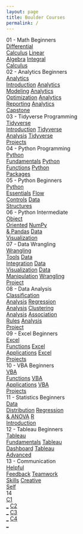 ```yaml
---
layout: page
title: Boulder Courses
permalink: /
---
```


<div class="block" style="grid-template-columns: 1fr 1fr;">
  <div class="btn text">
    <div class="btn name">01 - Math Beginners</div>
    <div class="row" style="grid-template-columns: 1fr 1fr 1fr;">
      <a href="/05-Boulder/BO01/" class="btn box1">Differential<br>Calculus</a>
      <a href="/05-Boulder/BO02/" class="btn box1">Linear<br>Algebra</a>
      <a href="/05-Boulder/BO03/" class="btn box1">Integral<br>Calculus</a>
    </div>
  </div>
  <div class="btn text">
    <div class="btn name">02 - Analytics Beginners</div>
    <div class="row" style="grid-template-columns: 1fr 1fr 1fr 1fr 1fr;">
      <a href="/05-Boulder/BO04/" class="btn box2">Analytics<br>Introduction</a>
      <a href="/05-Boulder/BO05/" class="btn box2">Analytics<br>Modeling</a>
      <a href="/05-Boulder/BO06/" class="btn box2">Analytics<br>Optimization</a>
      <a href="/05-Boulder/BO07/" class="btn box2">Analytics<br>Reporting</a>
      <a href="/05-Boulder/BO08/" class="btn box2">Analytics<br>Capstone</a>
    </div>
  </div>
</div>

<div class="block" style="grid-template-columns: 1fr 1fr;">
  <div class="btn text">
    <div class="btn name">03 - Tidyverse Programming</div>
    <div class="row" style="grid-template-columns: 1fr 1fr 1fr;">
      <a href="/05-Boulder/BO09/" class="btn box2">Tidyverse<br>Introduction</a>
      <a href="/05-Boulder/BO10/" class="btn box2">Tidyverse<br>Analysis</a>
      <a href="/05-Boulder/BO11/" class="btn box2">Tidyverse<br>Projects</a>
    </div>
  </div>
  <div class="btn text">
    <div class="btn name">04 - Python Programming</div>
    <div class="row" style="grid-template-columns: 1fr 1fr 1fr;">
      <a href="/05-Boulder/BO12/" class="btn box1">Python<br>Fundamentals</a>
      <a href="/05-Boulder/BO13/" class="btn box1">Python<br>Functions</a>
      <a href="/05-Boulder/BO14/" class="btn box1">Python<br>Packages</a>
    </div>
  </div>
</div>

<div class="block" style="grid-template-columns: 1fr 1fr;">
  <div class="btn text">
    <div class="btn name">05 - Python Beginners</div>
    <div class="row" style="grid-template-columns: 1fr 1fr 1fr;">
      <a href="/05-Boulder/BO15/" class="btn box1">Python<br>Essentials</a>
      <a href="/05-Boulder/BO16/" class="btn box1">Flow<br>Controls</a>
      <a href="/05-Boulder/BO17/" class="btn box1">Data<br>Structures</a>
    </div>
  </div>
  <div class="btn text">
    <div class="btn name">06 - Python Intermediate</div>
    <div class="row" style="grid-template-columns: 1fr 1fr 1fr;">
      <a href="/05-Boulder/BO18/" class="btn box2">Object<br>Oriented</a>
      <a href="/05-Boulder/BO19/" class="btn box2">NumPy<br>& Pandas</a>
      <a href="/05-Boulder/BO20/" class="btn box2">Data<br>Visualization</a>
    </div>
  </div>
</div>

<div class="block" style="grid-template-columns: 1fr 1fr;">
  <div class="btn text">
    <div class="btn name">07 - Data Wrangling</div>
    <div class="row" style="grid-template-columns: 1fr 1fr 1fr 1fr 1fr;">
      <a href="/05-Boulder/BO21/" class="btn box2">Wrangling<br>Tools</a>
      <a href="/05-Boulder/BO22/" class="btn box2">Data<br>Integration</a>
      <a href="/05-Boulder/BO23/" class="btn box2">Data<br>Visualization</a>
      <a href="/05-Boulder/BO24/" class="btn box2">Data<br>Manipulation</a>
      <a href="/05-Boulder/BO25/" class="btn box2">Wrangling<br>Project</a>
    </div>
  </div>
  <div class="btn text">
    <div class="btn name">08 - Data Analysis</div>
    <div class="row" style="grid-template-columns: 1fr 1fr 1fr 1fr 1fr;">
      <a href="/05-Boulder/BO26/" class="btn box1">Classification<br>Analysis</a>
      <a href="/05-Boulder/BO27/" class="btn box1">Regression<br>Analysis</a>
      <a href="/05-Boulder/BO28/" class="btn box1">Clustering<br>Analysis</a>
      <a href="/05-Boulder/BO29/" class="btn box1">Association<br>Rules</a>
      <a href="/05-Boulder/BO30/" class="btn box1">Analysis<br>Project</a>
    </div>
  </div>
</div>

<div class="block" style="grid-template-columns: 1fr 1fr;">
  <div class="btn text">
    <div class="btn name">09 - Excel Beginners</div>
    <div class="row" style="grid-template-columns: 1fr 1fr 1fr;">
      <a href="/05-Boulder/BO31/" class="btn box1">Excel<br>Functions</a>
      <a href="/05-Boulder/BO32/" class="btn box1">Excel<br>Applications</a>
      <a href="/05-Boulder/BO33/" class="btn box1">Excel<br>Projects</a>
    </div>
  </div>
  <div class="btn text">
    <div class="btn name">10 - VBA Beginners</div>
    <div class="row" style="grid-template-columns: 1fr 1fr 1fr;">
      <a href="/05-Boulder/BO34/" class="btn box2">VBA<br>Functions</a>
      <a href="/05-Boulder/BO35/" class="btn box2">VBA<br>Applications</a>
      <a href="/05-Boulder/BO36/" class="btn box2">VBA<br>Projects</a>
    </div>
  </div>
</div>

<div class="block" style="grid-template-columns: 1fr 1fr;">
  <div class="btn text">
    <div class="btn name">11 - Statistics Beginners</div>
    <div class="row" style="grid-template-columns: 1fr 1fr 1fr;">
      <a href="/05-Boulder/BO37/" class="btn box2">Data<br>Distribution</a>
      <a href="/05-Boulder/BO38/" class="btn box2">Regression<br>& ANOVA</a>
      <a href="/05-Boulder/BO39/" class="btn box2">R<br>Introduction</a>
    </div>
  </div>
  <div class="btn text">
    <div class="btn name">12 - Tableau Beginners</div>
    <div class="row" style="grid-template-columns: 1fr 1fr 1fr;">
      <a href="/05-Boulder/BO40/" class="btn box1">Tableau<br>Fundamentals</a>
      <a href="/05-Boulder/BO41/" class="btn box1">Tableau<br>Dashboard</a>
      <a href="/05-Boulder/BO42/" class="btn box1">Tableau<br>Advanced</a>
    </div>
  </div>
</div>

<div class="block" style="grid-template-columns: 1fr 1fr;">
  <div class="btn text">
    <div class="btn name">13 - Communication</div>
    <div class="row" style="grid-template-columns: 1fr 1fr 1fr;">
      <a href="/05-Boulder/BO43/" class="btn box1">Helpful<br>Feedback</a>
      <a href="/05-Boulder/BO44/" class="btn box1">Teamwork<br>Skills</a>
      <a href="/05-Boulder/BO45/" class="btn box1">Creative<br>Self</a>
    </div>
  </div>
  <div class="btn text">
    <div class="btn name">14</div>
    <div class="row" style="grid-template-columns: 1fr 1fr 1fr 1fr;">
      <a href="" class="btn box2">C1<br>_</a>
      <a href="" class="btn box2">C2<br>_</a>
      <a href="" class="btn box2">C3<br>_</a>
      <a href="" class="btn box2">C4<br>_</a>
    </div>
  </div>
</div>
